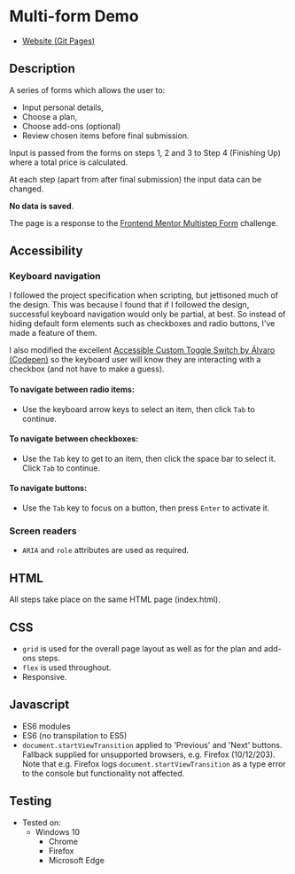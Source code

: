 # Multi-form Demo

- [Website (Git Pages)](https://chrisnajman.github.io/multi-form-demo)

## Description

A series of forms which allows the user to:

- Input personal details,
- Choose a plan,
- Choose add-ons (optional)
- Review chosen items before final submission.

Input is passed from the forms on steps 1, 2 and 3 to Step 4 (Finishing Up) where a total price is calculated.

At each step (apart from after final submission) the input data can be changed.

**No data is saved**.

The page is a response to the [Frontend Mentor Multistep Form](https://www.frontendmentor.io/challenges/multistep-form-YVAnSdqQBJ) challenge.

## Accessibility

### Keyboard navigation

I followed the project specification when scripting, but jettisoned much of the design. This was because I found that if I followed the design, successful keyboard navigation would only be partial, at best. So instead of hiding default form elements such as checkboxes and radio buttons, I've made a feature of them.

I also modified the excellent [Accessible Custom Toggle Switch by Álvaro (Codepen)](https://codepen.io/alvarotrigo/pen/NWweaqW) so the keyboard user will know they are interacting with a checkbox (and not have to make a guess).

#### To navigate between radio items:

- Use the keyboard arrow keys to select an item, then click `Tab` to continue.

#### To navigate between checkboxes:

- Use the `Tab` key to get to an item, then click the space bar to select it. Click `Tab` to continue.

#### To navigate buttons:

- Use the `Tab` key to focus on a button, then press `Enter` to activate it.

### Screen readers

- `ARIA` and `role` attributes are used as required.

## HTML

All steps take place on the same HTML page (index.html).

## CSS

- `grid` is used for the overall page layout as well as for the plan and add-ons steps.
- `flex` is used throughout.
- Responsive.

## Javascript

- ES6 modules
- ES6 (no transpilation to ES5)
- `document.startViewTransition` applied to 'Previous' and 'Next' buttons. Fallback supplied for unsupported browsers, e.g. Firefox (10/12/203). Note that e.g. Firefox logs `document.startViewTransition` as a type error to the console but functionality not affected.

## Testing

- Tested on:
  - Windows 10
    - Chrome
    - Firefox
    - Microsoft Edge
